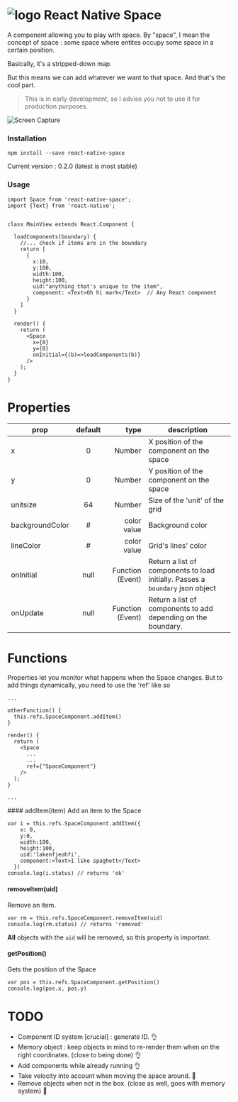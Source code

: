 ![logo](https://github.com/the-duck/react-native-space/blob/master/img/rnspace.png)
React Native Space
======

A compenent allowing you to play with space. By "space", I mean the concept of space : some space where entites occupy some space in a certain position.

Basically, it's a stripped-down map.

But this means we can add whatever we want to that space. And that's the cool part.
> This is in early development, so I advise you not to use it for production purposes.


![Screen Capture](https://github.com/the-duck/react-native-space/blob/master/img/screen.gif)

### Installation
```
npm install --save react-native-space
```
Current version : 0.2.0 (latest is most stable)

### Usage

```
import Space from 'react-native-space';
import {Text} from 'react-native';


class MainView extends React.Component {

  loadComponents(boundary) {
    //... check if items are in the boundary
    return [
      {
        x:10,
        y:100,
        width:100,
        height:100,
        uid:"anything that's unique to the item",
        component: <Text>Oh hi mark</Text>  // Any React component
      }
    ]
  }

  render() {
    return (
      <Space
        x={0}
        y={0}
        onInitial={(b)=>loadComponents(b)}
      />  
    );
  }
}

```


# Properties

| prop        | default     | type  | description |
| ----------- |:-----------:| -----:| ----------- |
| x | 0 | Number | X position of the component on the space |
| y | 0 | Number | Y position of the component on the space |
| unitsize | 64 | Number | Size of the 'unit' of the grid |
| backgroundColor | # | color value | Background color |
| lineColor | # | color value | Grid's lines' color |
| onInitial | null | Function (Event) | Return a list of components to load initially. Passes a `boundary` json object |
| onUpdate | null | Function (Event) | Return a list of components to add depending on the boundary.|

# Functions
Properties let you monitor what happens when the Space changes. But to add things dynamically, you need to use the 'ref' like so

```
...

otherFunction() {
  this.refs.SpaceComponent.addItem()
}

render() {
  return (
    <Space
      ...
      ...
      ref={"SpaceComponent"}
    />  
  );
}

...

```

#### addItem(item)
Add an item to the Space
```
var i = this.refs.SpaceComponent.addItem({
    x: 0,
    y:0,
    width:100,
    height:100,
    uid:'lakenfjeohfi',
    component:<Text>I like spaghett</Text>
  })
console.log(i.status) // returns 'ok'
```
#### removeItem(uid)
Remove an item.
```
var rm = this.refs.SpaceComponent.removeItem(uid)
console.log(rm.status) // returns 'removed'
```
__All__ objects with the `uid` will be removed, so this property is important.

#### getPosition()
Gets the position of the Space
```
var pos = this.refs.SpaceComponent.getPosition()
console.log(pos.x, pos.y)
```

# TODO

- Component ID system [crucial] : generate ID. 👌
- Memory object : keep objects in mind to re-render them when on the right coordinates. (close to being done) 👌
- Add components while already running 👌
- Take velocity into account when moving the space around. 🔨
- Remove objects when not in the box. (close as well, goes with memory system) 🔨
